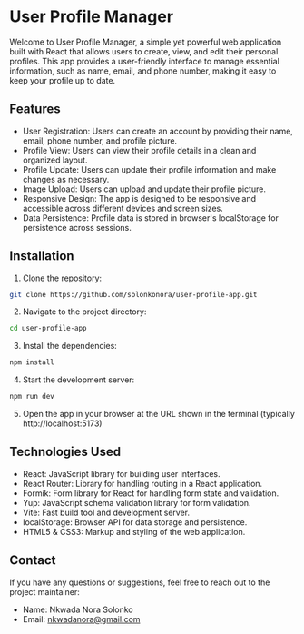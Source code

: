 # User Profile Manager
Welcome to User Profile Manager, a simple yet powerful web application built with React that allows users to create, view, and edit their personal profiles. This app provides a user-friendly interface to manage essential information, such as name, email, and phone number, making it easy to keep your profile up to date.

## Features
- User Registration: Users can create an account by providing their name, email, phone number, and profile picture.
- Profile View: Users can view their profile details in a clean and organized layout.
- Profile Update: Users can update their profile information and make changes as necessary.
- Image Upload: Users can upload and update their profile picture.
- Responsive Design: The app is designed to be responsive and accessible across different devices and screen sizes.
- Data Persistence: Profile data is stored in browser's localStorage for persistence across sessions.

## Installation
1. Clone the repository:
```bash
git clone https://github.com/solonkonora/user-profile-app.git
```

2. Navigate to the project directory:
```bash
cd user-profile-app
```

3. Install the dependencies:
```bash
npm install
```

4. Start the development server:
```bash
npm run dev
```

5. Open the app in your browser at the URL shown in the terminal (typically http://localhost:5173)

## Technologies Used
- React: JavaScript library for building user interfaces.
- React Router: Library for handling routing in a React application.
- Formik: Form library for React for handling form state and validation.
- Yup: JavaScript schema validation library for form validation.
- Vite: Fast build tool and development server.
- localStorage: Browser API for data storage and persistence.
- HTML5 & CSS3: Markup and styling of the web application.

## Contact
If you have any questions or suggestions, feel free to reach out to the project maintainer:

- Name: Nkwada Nora Solonko
- Email: nkwadanora@gmail.com